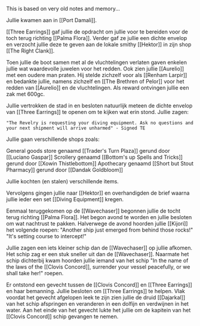 This is based on very old notes and memory...

Jullie kwamen aan in [[Port Damali]].

[[Three Earrings]] gaf jullie de opdracht om jullie voor te bereiden voor de toch terug richting [[Palma Flora]]. Verder gaf ze jullie een dichte envelop en verzocht jullie deze te geven aan de lokale smithy [[Hektor]] in zijn shop [[The Right Clank]]. 

Toen jullie de boot samen met al de vluchtelingen verlaten gaven enkelen jullie wat waardevolle juwelen voor het redden. Ook zien jullie [[Aurelio]] met een oudere man praten. Hij stelde zichzelf voor als [[Renham Larpir]] en bedankte jullie, namens zichzelf en [[The Brethren of Pelor]]  voor het redden van [[Aurelio]] en de vluchtelingen. Als reward ontvingen jullie een zak met 600gc. 

Jullie vertrokken de stad in en besloten natuurlijk meteen de dichte envelop van [[Three Earrings]] te openen om te kijken wat erin stond. Jullie zagen:

	"The Revelry is requesting your diving equipment. Ask no questions and your next shipment will arrive unharmed" - Signed TE

Jullie gaan verschillende shops zoals:

General goods store genaamd [[Trader's Turn Plaza]] gerund door [[Luciano Gaspar]]
Scrollery genaamd [[Bottom's up Spells and Tricks]] gerund door [[Xowin Thistlebottom]]
Apothecary genaamd [[Short but Stout Pharmacy]] gerund door [[Dandak Goldbloom]]

Jullie kochten (en stalen) verschillende items.

Vervolgens gingen jullie naar [[Hektor]] en overhandigden de brief waarna jullie ieder een set [[Diving Equipment]] kregen.

Eenmaal teruggekomen op de [[Wavechaser]] begonnen jullie de tocht terug richting [[Palma Flora]]. Het begon avond te worden en jullie besloten om wat nachtrust te pakken. Halverwege de avond hoorden jullie [[Kijori]] het volgende roepen: "Another ship just emerged from behind those rocks!" "It's setting course to intercept!"

Jullie zagen een iets kleiner schip dan de [[Wavechaser]] op jullie afkomen. Het schip zag er een stuk sneller uit dan de [[Wavechaser]]. Naarmate het schip dichterbij kwam hoorden jullie iemand van het schip "In the name of the laws of the [[Clovis Concord]], surrender your vessel peacefully, or we shall take her!" roepen. 

Er ontstond een gevecht tussen de [[Clovis Concord]] en [[Three Earrings]] en haar bemanning. Jullie besloten om [[Three Earrings]] te helpen. Vlak voordat het gevecht afgelopen leek te zijn zien jullie de druid [[Dajarkal]] van het schip afspringen en veranderen in een dolfijn en verdwijnen in het water. Aan het einde van het gevecht lukte het jullie om de kapitein van het [[Clovis Concord]] schip gevangen te nemen. 









